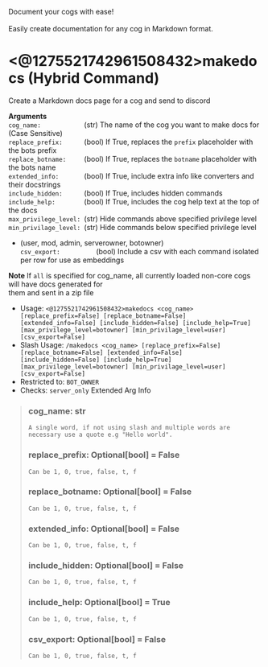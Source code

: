 Document your cogs with ease!<br/><br/>Easily create documentation for any cog in Markdown format.

# <@1275521742961508432>makedocs (Hybrid Command)
Create a Markdown docs page for a cog and send to discord<br/>

**Arguments**<br/>
`cog_name:            `(str) The name of the cog you want to make docs for (Case Sensitive)<br/>
`replace_prefix:      `(bool) If True, replaces the `prefix` placeholder with the bots prefix<br/>
`replace_botname:     `(bool) If True, replaces the `botname` placeholder with the bots name<br/>
`extended_info:       `(bool) If True, include extra info like converters and their docstrings<br/>
`include_hidden:      `(bool) If True, includes hidden commands<br/>
`include_help:        `(bool) If True, includes the cog help text at the top of the docs<br/>
`max_privilege_level: `(str) Hide commands above specified privilege level<br/>
`min_privilage_level: `(str) Hide commands below specified privilege level<br/>
- (user, mod, admin, serverowner, botowner)<br/>
`csv_export:          `(bool) Include a csv with each command isolated per row for use as embeddings<br/>

**Note** If `all` is specified for cog_name, all currently loaded non-core cogs will have docs generated for<br/>
them and sent in a zip file<br/>
 - Usage: `<@1275521742961508432>makedocs <cog_name> [replace_prefix=False] [replace_botname=False] [extended_info=False] [include_hidden=False] [include_help=True] [max_privilege_level=botowner] [min_privilage_level=user] [csv_export=False]`
 - Slash Usage: `/makedocs <cog_name> [replace_prefix=False] [replace_botname=False] [extended_info=False] [include_hidden=False] [include_help=True] [max_privilege_level=botowner] [min_privilage_level=user] [csv_export=False]`
 - Restricted to: `BOT_OWNER`
 - Checks: `server_only`
Extended Arg Info
> ### cog_name: str
> ```
> A single word, if not using slash and multiple words are necessary use a quote e.g "Hello world".
> ```
> ### replace_prefix: Optional[bool] = False
> ```
> Can be 1, 0, true, false, t, f
> ```
> ### replace_botname: Optional[bool] = False
> ```
> Can be 1, 0, true, false, t, f
> ```
> ### extended_info: Optional[bool] = False
> ```
> Can be 1, 0, true, false, t, f
> ```
> ### include_hidden: Optional[bool] = False
> ```
> Can be 1, 0, true, false, t, f
> ```
> ### include_help: Optional[bool] = True
> ```
> Can be 1, 0, true, false, t, f
> ```
> ### csv_export: Optional[bool] = False
> ```
> Can be 1, 0, true, false, t, f
> ```
